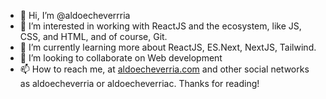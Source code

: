 - 👋 Hi, I’m @aldoecheverrria
- 👀 I’m interested in working with ReactJS and the ecosystem, like JS, CSS, and HTML, and of course, Git.
- 🌱 I’m currently learning more about ReactJS, ES.Next, NextJS, Tailwind.
- 💞️ I’m looking to collaborate on Web development
- 📫 How to reach me, at [aldoecheverria.com](https://aldoecheverria2.netlify.app) and other social networks as aldoecheverria or aldoecheverriac.
Thanks for reading!

<!---
aldoecheverrria/aldoecheverrria is a ✨ special ✨ repository because its `README.md` (this file) appears on your GitHub profile.
You can click the Preview link to take a look at your changes.
--->
